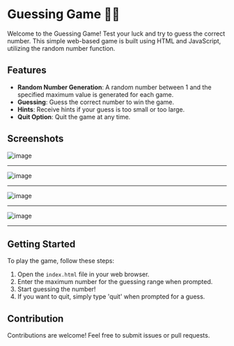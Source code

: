 # Guessing Game 🎲🤔

Welcome to the Guessing Game! Test your luck and try to guess the correct number. This simple web-based game is built using HTML and JavaScript, utilizing the random number function.

## Features

- **Random Number Generation**: A random number between 1 and the specified maximum value is generated for each game.
- **Guessing**: Guess the correct number to win the game.
- **Hints**: Receive hints if your guess is too small or too large.
- **Quit Option**: Quit the game at any time.

## Screenshots

![image](https://github.com/GarvVirmani/Guessing-Game/assets/131982472/fcd1aff7-5a06-4698-8fd4-43feb3ed7231)

------------------------------------------------------------------------------------------------------------------

![image](https://github.com/GarvVirmani/Guessing-Game/assets/131982472/776d4947-535b-4df9-953d-7c3f0f4a90bb)

------------------------------------------------------------------------------------------------------------------

![image](https://github.com/GarvVirmani/Guessing-Game/assets/131982472/c5dcb38d-ba13-48d5-a27f-fe6bed0bad5b)

------------------------------------------------------------------------------------------------------------------

![image](https://github.com/GarvVirmani/Guessing-Game/assets/131982472/fbcd0d38-2950-4ffe-8b44-7658f3a70f69)

------------------------------------------------------------------------------------------------------------------


## Getting Started

To play the game, follow these steps:

1. Open the `index.html` file in your web browser.
2. Enter the maximum number for the guessing range when prompted.
3. Start guessing the number!
4. If you want to quit, simply type 'quit' when prompted for a guess.

## Contribution
Contributions are welcome! Feel free to submit issues or pull requests.
